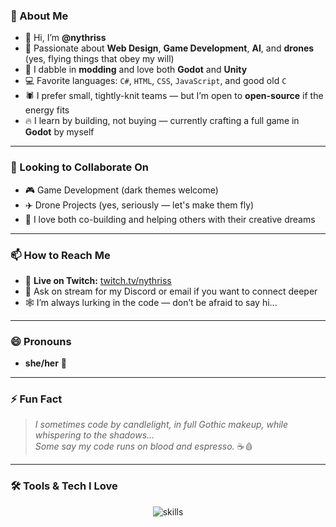 ### 🖤 About Me

- 👋 Hi, I’m **@nythriss**
- 🧠 Passionate about **Web Design**, **Game Development**, **AI**, and **drones** (yes, flying things that obey my will)  
- 🔮 I dabble in **modding** and love both **Godot** and **Unity**  
- 💻 Favorite languages: `C#`, `HTML`, `CSS`, `JavaScript`, and good old `C`  
- 🕷️ I prefer small, tightly-knit teams — but I’m open to **open-source** if the energy fits  
- 🔥 I learn by building, not buying — currently crafting a full game in **Godot** by myself  

---

### 🤝 Looking to Collaborate On

- 🎮 Game Development (dark themes welcome)
- ✈️ Drone Projects (yes, seriously — let's make them fly)
- 💬 I love both co-building and helping others with their creative dreams

---

### 📫 How to Reach Me

- 🔴 **Live on Twitch:** [twitch.tv/nythriss](https://twitch.tv/nythriss)  
- 💌 Ask on stream for my Discord or email if you want to connect deeper  
- 🕸️ I’m always lurking in the code — don’t be afraid to say hi...

---

### 😄 Pronouns

- **she/her** 🖤

---

### ⚡ Fun Fact

> *I sometimes code by candlelight, in full Gothic makeup, while whispering to the shadows...*  
> *Some say my code runs on blood and espresso.* ☕🩸

---

### 🛠️ Tools & Tech I Love

<p align="center">
  <img src="https://skillicons.dev/icons?i=cs,html,css,js,c,unity,godot,github&theme=dark" alt="skills" />
</p>
